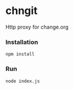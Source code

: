 # chngit
Http proxy for change.org

### Installation
```
npm install
```
### Run
```
node index.js
```
